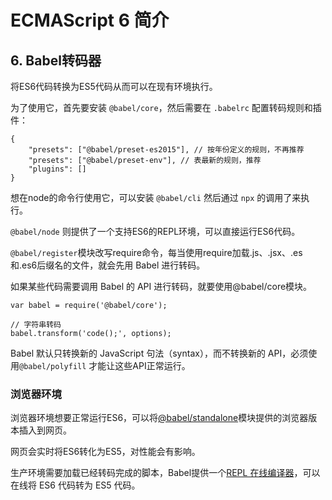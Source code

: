 # ECMAScript 6 简介


## 6. Babel转码器

将ES6代码转换为ES5代码从而可以在现有环境执行。

为了使用它，首先要安装 `@babel/core`，然后需要在 `.babelrc` 配置转码规则和插件：

```
{
	"presets": ["@babel/preset-es2015"], // 按年份定义的规则，不再推荐
	"presets": ["@babel/preset-env"], // 表最新的规则，推荐
	"plugins": []
}
```

想在node的命令行使用它，可以安装 `@babel/cli` 然后通过 `npx` 的调用了来执行。

`@babel/node` 则提供了一个支持ES6的REPL环境，可以直接运行ES6代码。


`@babel/register`模块改写require命令，每当使用require加载.js、.jsx、.es和.es6后缀名的文件，就会先用 Babel 进行转码。

如果某些代码需要调用 Babel 的 API 进行转码，就要使用@babel/core模块。

```
var babel = require('@babel/core');

// 字符串转码
babel.transform('code();', options);
```


Babel 默认只转换新的 JavaScript 句法（syntax），而不转换新的 API，必须使用`@babel/polyfill` 才能让这些API正常运行。


### 浏览器环境


浏览器环境想要正常运行ES6，可以将[@babel/standalone](https://babeljs.io/docs/en/next/babel-standalone.html)模块提供的浏览器版本插入到网页。

网页会实时将ES6转化为ES5，对性能会有影响。

生产环境需要加载已经转码完成的脚本，Babel提供一个[REPL 在线编译器](https://babeljs.io/repl/)，可以在线将 ES6 代码转为 ES5 代码。










